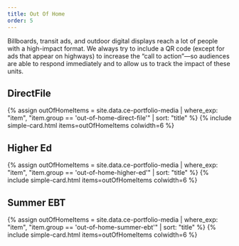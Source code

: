 ```yaml
---
title: Out Of Home
order: 5
---
```


Billboards, transit ads, and outdoor digital displays reach a lot of people with a high-impact format. We always try to include a QR code (except for ads that appear on highways) to increase the “call to action”—so audiences are able to respond immediately and to allow us to track the impact of these units.

## DirectFile
{% assign outOfHomeItems = site.data.ce-portfolio-media | where_exp: "item", "item.group == 'out-of-home-direct-file'" | sort: "title" %}
{% include simple-card.html items=outOfHomeItems colwidth=6 %}

## Higher Ed
{% assign outOfHomeItems = site.data.ce-portfolio-media | where_exp: "item", "item.group == 'out-of-home-higher-ed'" | sort: "title" %}
{% include simple-card.html items=outOfHomeItems colwidth=6 %}

## Summer EBT
{% assign outOfHomeItems = site.data.ce-portfolio-media | where_exp: "item", "item.group == 'out-of-home-summer-ebt'" | sort: "title" %}
{% include simple-card.html items=outOfHomeItems colwidth=6 %}
